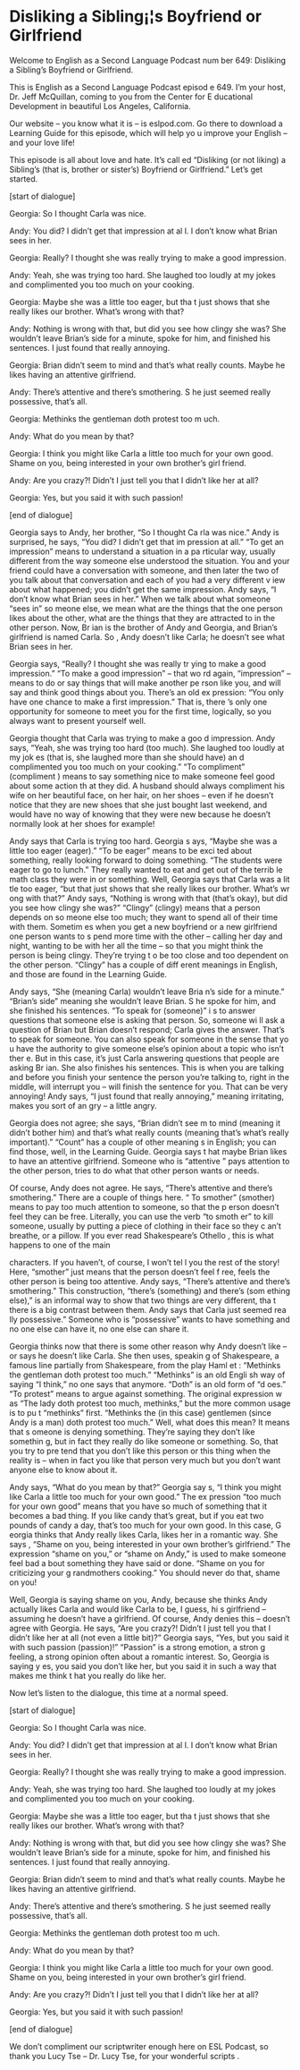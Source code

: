 # Disliking a Sibling¡¦s Boyfriend or Girlfriend

Welcome to English as a Second Language Podcast num ber 649: Disliking a Sibling’s Boyfriend or Girlfriend.

This is English as a Second Language Podcast episod e 649.  I’m your host, Dr. Jeff McQuillan, coming to you from the Center for E ducational Development in beautiful Los Angeles, California.

Our website – you know what it is – is eslpod.com.  Go there to download a Learning Guide for this episode, which will help yo u improve your English – and your love life!

This episode is all about love and hate.  It’s call ed “Disliking (or not liking) a Sibling’s (that is, brother or sister’s) Boyfriend or Girlfriend.”  Let’s get started.

[start of dialogue]

Georgia:  So I thought Carla was nice.

Andy:  You did?  I didn’t get that impression at al l.  I don’t know what Brian sees in her.

Georgia:  Really?  I thought she was really trying to make a good impression.

Andy:  Yeah, she was trying too  hard.  She laughed too loudly at my jokes and complimented you too much on your cooking.

Georgia:  Maybe she was a little too eager, but tha t just shows that she really likes our brother.  What’s wrong with that?

Andy:  Nothing is wrong with that, but did you see how clingy she was?  She wouldn’t leave Brian’s side for a minute, spoke for  him, and finished his sentences.  I just found that really annoying.

Georgia:  Brian didn’t seem to mind and that’s what  really counts.  Maybe he likes having an attentive girlfriend.

Andy:  There’s attentive and there’s smothering.  S he just seemed really possessive, that’s all.

Georgia:  Methinks the gentleman doth protest too m uch.

 Andy:  What do you mean by that?

Georgia:  I think you might like Carla a little too  much for your own good.  Shame on you, being interested in your own brother’s girl friend.

Andy:  Are you crazy?!  Didn’t I just tell you that  I didn’t like her at all?

Georgia:  Yes, but you said it with such passion!

[end of dialogue]

Georgia says to Andy, her brother, “So I thought Ca rla was nice.”  Andy is surprised, he says, “You did?  I didn’t get that im pression at all.”  “To get an impression” means to understand a situation in a pa rticular way, usually different from the way someone else understood the situation.   You and your friend could have a conversation with someone, and then later the two of you talk about that conversation and each of you had a very different v iew about what happened; you didn’t get the same impression.  Andy says, “I don’t know what Brian sees in her.”  When we talk about what someone “sees in” so meone else, we mean what are the things that the one person likes about the other, what are the things that they are attracted to in the other person.  Now, Br ian is the brother of Andy and Georgia, and Brian’s girlfriend is named Carla.  So , Andy doesn’t like Carla; he doesn’t see what Brian sees in her.

Georgia says, “Really?  I thought she was really tr ying to make a good impression.”  “To make a good impression” – that wo rd again, “impression” – means to do or say things that will make another pe rson like you, and will say and think good things about you.  There’s an old ex pression: “You only have one chance to make a first impression.”  That is, there ’s only one opportunity for someone to meet you for the first time, logically, so you always want to present yourself well.

Georgia thought that Carla was trying to make a goo d impression.  Andy says, “Yeah, she was trying too  hard (too much).  She laughed too loudly at my jok es (that is, she laughed more than she should have) an d complimented you too much on your cooking.”  “To compliment” (compliment ) means to say something nice to make someone feel good about some action th at they did.  A husband should always compliment his wife on her beautiful face, on her hair, on her shoes – even if he doesn’t notice that they are new  shoes that she just bought last weekend, and would have no way of knowing that  they were new because he doesn’t normally look at her shoes for example!

 Andy says that Carla is trying too hard.  Georgia s ays, “Maybe she was a little too eager (eager).”  “To be eager” means to be exci ted about something, really looking forward to doing something.  “The students were eager to go to lunch.” They really wanted to eat and get out of the terrib le math class they were in or something.  Well, Georgia says that Carla was a lit tle too eager, “but that just shows that she really likes our brother.  What’s wr ong with that?”  Andy says, “Nothing is wrong with that (that’s okay), but did you see how clingy she was?” “Clingy” (clingy) means that a person depends on so meone else too much; they want to spend all of their time with them.  Sometim es when you get a new boyfriend or a new girlfriend one person wants to s pend more time with the other – calling her day and night, wanting to be with her  all the time – so that you might think the person is being clingy.  They’re trying t o be too close and too dependent on the other person.  “Clingy” has a couple of diff erent meanings in English, and those are found in the Learning Guide.

Andy says, “She (meaning Carla) wouldn’t leave Bria n’s side for a minute.” “Brian’s side” meaning she wouldn’t leave Brian.  S he spoke for him, and she finished his sentences.  “To speak for (someone)” i s to answer questions that someone else is asking that person.  So, someone wi ll ask a question of Brian but Brian doesn’t respond; Carla gives the answer.  That’s to speak for someone. You can also speak for someone in the sense that yo u have the authority to give someone else’s opinion about a topic who isn’t ther e.  But in this case, it’s just Carla answering questions that people are asking Br ian.  She also finishes his sentences.  This is when you are talking and before  you finish your sentence the person you’re talking to, right in the middle, will  interrupt you – will finish the sentence for you.  That can be very annoying!  Andy  says, “I just found that really annoying,” meaning irritating, makes you sort of an gry – a little angry.

Georgia does not agree; she says, “Brian didn’t see m to mind (meaning it didn’t bother him) and that’s what really counts (meaning that’s what’s really important).”  “Count” has a couple of other meaning s in English; you can find those, well, in the Learning Guide.  Georgia says t hat maybe Brian likes to have an attentive girlfriend.  Someone who is “attentive ” pays attention to the other person, tries to do what that other person wants or  needs.

Of course, Andy does not agree.  He says, “There’s attentive and there’s smothering.”  There are a couple of things here.  “ To smother” (smother) means to pay too much attention to someone, so that the p erson doesn’t feel they can be free.  Literally, you can use the verb “to smoth er” to kill someone, usually by putting a piece of clothing in their face so they c an’t breathe, or a pillow.  If you ever read Shakespeare’s Othello , this is what happens to one of the main

characters.  If you haven’t, of course, I won’t tel l you the rest of the story!  Here, “smother” just means that the person doesn’t feel f ree, feels the other person is being too attentive.  Andy says, “There’s attentive  and there’s smothering.”  This construction, “there’s (something) and there’s (som ething else),” is an informal way to show that two things are very different, tha t there is a big contrast between them.  Andy says that Carla just seemed rea lly possessive.”  Someone who is “possessive” wants to have something and no one else can have it, no one else can share it.

Georgia thinks now that there is some other reason why Andy doesn’t like – or says he doesn’t like Carla.  She then uses, speakin g of Shakespeare, a famous line partially from Shakespeare, from the play Haml et : “Methinks the gentleman doth protest too much.”  “Methinks” is an old Engli sh way of saying “I think,” no one says that anymore.  “Doth” is an old form of “d oes.”  “To protest” means to argue against something.  The original expression w as “The lady doth protest too much, methinks,” but the more common usage is to pu t “methinks” first. “Methinks the (in this case) gentlemen (since Andy is a man) doth protest too much.”  Well, what does this mean?  It means that s omeone is denying something.  They’re saying they don’t like somethin g, but in fact they really do like someone or something.  So, that you try to pre tend that you don’t like this person or this thing when the reality is – when in fact you like that person very much but you don’t want anyone else to know about it.

Andy says, “What do you mean by that?”  Georgia say s, “I think you might like Carla a little too much for your own good.”  The ex pression “too much for your own good” means that you have so much of something that it becomes a bad thing.  If you like candy that’s great, but if you eat two pounds of candy a day, that’s too much for your own good.  In this case, G eorgia thinks that Andy really likes Carla, likes her in a romantic way.  She says , “Shame on you, being interested in your own brother’s girlfriend.”  The expression “shame on you,” or “shame on Andy,” is used to make someone feel bad a bout something they have said or done.  “Shame on you for criticizing your g randmothers cooking.”  You should never do that, shame on you!

Well, Georgia is saying shame on you, Andy, because  she thinks Andy actually likes Carla and would like Carla to be, I guess, hi s girlfriend – assuming he doesn’t have a girlfriend.  Of course, Andy denies this – doesn’t agree with Georgia.  He says, “Are you crazy?!  Didn’t I just tell you that I didn’t like her at all (not even a little bit)?”  Georgia says, “Yes, but you said it with such passion (passion)!”  “Passion” is a strong emotion, a stron g feeling, a strong opinion often about a romantic interest.  So, Georgia is saying y es, you said you don’t like her, but you said it in such a way that makes me think t hat you really do like her.

 Now let’s listen to the dialogue, this time at a normal speed.

[start of dialogue]

Georgia:  So I thought Carla was nice.

Andy:  You did?  I didn’t get that impression at al l.  I don’t know what Brian sees in her.

Georgia:  Really?  I thought she was really trying to make a good impression.

Andy:  Yeah, she was trying too  hard.  She laughed too loudly at my jokes and complimented you too much on your cooking.

Georgia:  Maybe she was a little too eager, but tha t just shows that she really likes our brother.  What’s wrong with that?

Andy:  Nothing is wrong with that, but did you see how clingy she was?  She wouldn’t leave Brian’s side for a minute, spoke for  him, and finished his sentences.  I just found that really annoying.

Georgia:  Brian didn’t seem to mind and that’s what  really counts.  Maybe he likes having an attentive girlfriend.

Andy:  There’s attentive and there’s smothering.  S he just seemed really possessive, that’s all.

Georgia:  Methinks the gentleman doth protest too m uch.

Andy:  What do you mean by that?

Georgia:  I think you might like Carla a little too  much for your own good.  Shame on you, being interested in your own brother’s girl friend.

Andy:  Are you crazy?!  Didn’t I just tell you that  I didn’t like her at all?

Georgia:  Yes, but you said it with such passion!

[end of dialogue]

 We don’t compliment our scriptwriter enough here on  ESL Podcast, so thank you Lucy Tse – Dr. Lucy Tse, for your wonderful scripts .





